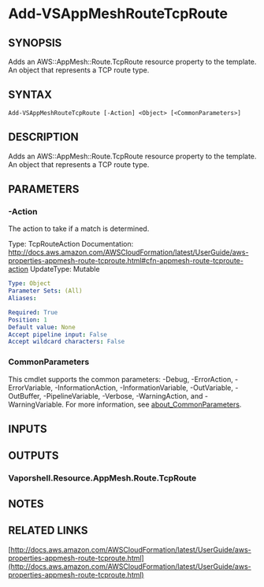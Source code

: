 # Add-VSAppMeshRouteTcpRoute

## SYNOPSIS
Adds an AWS::AppMesh::Route.TcpRoute resource property to the template.
An object that represents a TCP route type.

## SYNTAX

```
Add-VSAppMeshRouteTcpRoute [-Action] <Object> [<CommonParameters>]
```

## DESCRIPTION
Adds an AWS::AppMesh::Route.TcpRoute resource property to the template.
An object that represents a TCP route type.

## PARAMETERS

### -Action
The action to take if a match is determined.

Type: TcpRouteAction
Documentation: http://docs.aws.amazon.com/AWSCloudFormation/latest/UserGuide/aws-properties-appmesh-route-tcproute.html#cfn-appmesh-route-tcproute-action
UpdateType: Mutable

```yaml
Type: Object
Parameter Sets: (All)
Aliases:

Required: True
Position: 1
Default value: None
Accept pipeline input: False
Accept wildcard characters: False
```

### CommonParameters
This cmdlet supports the common parameters: -Debug, -ErrorAction, -ErrorVariable, -InformationAction, -InformationVariable, -OutVariable, -OutBuffer, -PipelineVariable, -Verbose, -WarningAction, and -WarningVariable. For more information, see [about_CommonParameters](http://go.microsoft.com/fwlink/?LinkID=113216).

## INPUTS

## OUTPUTS

### Vaporshell.Resource.AppMesh.Route.TcpRoute
## NOTES

## RELATED LINKS

[http://docs.aws.amazon.com/AWSCloudFormation/latest/UserGuide/aws-properties-appmesh-route-tcproute.html](http://docs.aws.amazon.com/AWSCloudFormation/latest/UserGuide/aws-properties-appmesh-route-tcproute.html)

